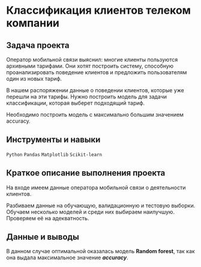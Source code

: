 # Классификация клиентов телеком компании

## Задача проекта

Оператор мобильной связи выяснил: многие клиенты пользуются архивными тарифами. Они хотят построить систему, способную проанализировать поведение клиентов и предложить пользователям один из новых тариф.

В нашем распоряжении данные о поведении клиентов, которые уже перешли на эти тарифы. Нужно построить модель для задачи классификации, которая выберет подходящий тариф. 

Необходимо построить модель с максимально большим значением accuracy. 


## Инструменты и навыки
`Python`
`Pandas`
`Matplotlib`
`Scikit-learn`

## Краткое описание выполнения проекта

На входе имеем данные оператора мобильной связи о деятельности клиентов.

Разбиваем данные на обучающую, валидационную и тестовую выборки. Обучаем несколько моделей и среди них выбираем наилучшую. Проверяем её на адекватность.

## Данные и выводы

В данном случае оптимальной оказалась модель **Random forest**, так как она выдала максимальное значение _**accuracy**_.
